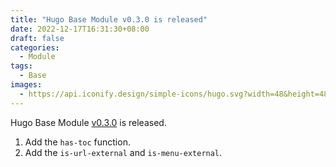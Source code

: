 ```yaml
---
title: "Hugo Base Module v0.3.0 is released"
date: 2022-12-17T16:31:30+08:00
draft: false
categories:
  - Module
tags:
  - Base
images:
  - https://api.iconify.design/simple-icons/hugo.svg?width=48&height=48&color=%23FF4088
---
```


Hugo Base Module [v0.3.0](https://github.com/razonyang/hugo-mod-base/releases/tag/v0.3.0) is released.

<!--more-->

1. Add the `has-toc` function.
1. Add the `is-url-external` and `is-menu-external`.
